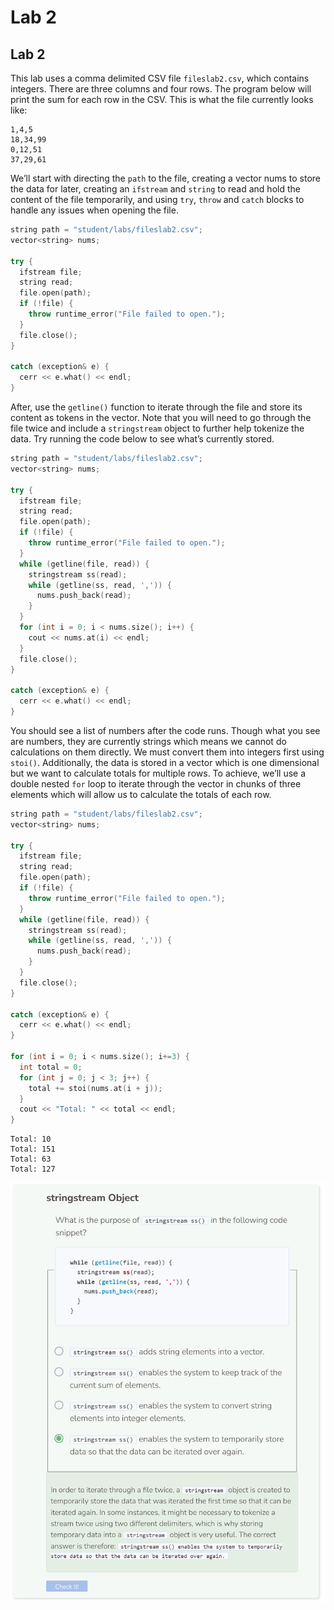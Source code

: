 # Lab 2
## Lab 2
This lab uses a comma delimited CSV file `fileslab2.csv`, which contains integers. There are three columns and four rows. The program below will print the sum for each row in the CSV. This is what the file currently looks like:
```csv
1,4,5
18,34,99
0,12,51
37,29,61
```
We’ll start with directing the `path` to the file, creating a vector nums to store the data for later, creating an `ifstream` and `string` to read and hold the content of the file temporarily, and using `try`, `throw` and `catch` blocks to handle any issues when opening the file.
```cpp
string path = "student/labs/fileslab2.csv";
vector<string> nums;

try {
  ifstream file;
  string read;
  file.open(path);
  if (!file) {
    throw runtime_error("File failed to open.");
  }
  file.close();
}
  
catch (exception& e) {
  cerr << e.what() << endl;
}
```

After, use the `getline()` function to iterate through the file and store its content as tokens in the vector. Note that you will need to go through the file twice and include a `stringstream` object to further help tokenize the data. Try running the code below to see what’s currently stored.

```cpp
string path = "student/labs/fileslab2.csv";
vector<string> nums;

try {
  ifstream file;
  string read;
  file.open(path);
  if (!file) {
    throw runtime_error("File failed to open.");
  }
  while (getline(file, read)) {
    stringstream ss(read);
    while (getline(ss, read, ',')) {
      nums.push_back(read);
    }
  }
  for (int i = 0; i < nums.size(); i++) {
    cout << nums.at(i) << endl;
  }
  file.close();
}
  
catch (exception& e) {
  cerr << e.what() << endl;
}
```

You should see a list of numbers after the code runs. Though what you see are numbers, they are currently strings which means we cannot do calculations on them directly. We must convert them into integers first using `stoi()`. Additionally, the data is stored in a vector which is one dimensional but we want to calculate totals for multiple rows. To achieve, we’ll use a double nested `for` loop to iterate through the vector in chunks of three elements which will allow us to calculate the totals of each row.

```cpp
string path = "student/labs/fileslab2.csv";
vector<string> nums;

try {
  ifstream file;
  string read;
  file.open(path);
  if (!file) {
    throw runtime_error("File failed to open.");
  }
  while (getline(file, read)) {
    stringstream ss(read);
    while (getline(ss, read, ',')) {
      nums.push_back(read);
    }
  }
  file.close();
}
  
catch (exception& e) {
  cerr << e.what() << endl;
}

for (int i = 0; i < nums.size(); i+=3) {
  int total = 0;
  for (int j = 0; j < 3; j++) {
    total += stoi(nums.at(i + j));
  }
  cout << "Total: " << total << endl;
}
```

```
Total: 10
Total: 151
Total: 63
Total: 127
```

![Question 2](_assets/Q2.png)